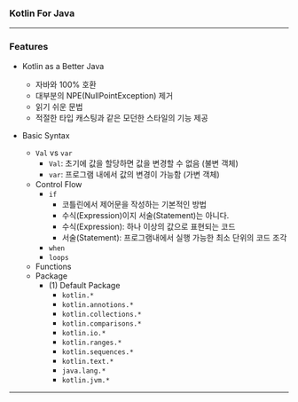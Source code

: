 ### Kotlin For Java

---

### Features

* Kotlin as a Better Java
    * 자바와 100% 호환
    * 대부분의 NPE(NullPointException) 제거
    * 읽기 쉬운 문법
    * 적절한 타입 캐스팅과 같은 모던한 스타일의 기능 제공

* Basic Syntax
    * ```Val``` vs ```var```
        * ```Val```: 초기에 값을 할당하면 값을 변경할 수 없음 (불변 객체)
        * ```var```: 프로그램 내에서 값의 변경이 가능함 (가변 객체)
    * Control Flow
        * ```if```
            * 코틀린에서 제어문을 작성하는 기본적인 방법
            * 수식(Expression)이지 서술(Statement)는 아니다.
            * 수식(Expression): 하나 이상의 값으로 표현되는 코드
            * 서술(Statement): 프로그램내에서 실행 가능한 최소 단위의 코드 조각
        *  ````when````
        * `````loops`````
    * Functions
    * Package
        * (1) Default Package
            * ```kotlin.*```
            * ```kotlin.annotions.*```
            * ```kotlin.collections.*```
            * ```kotlin.comparisons.*```
            * ```kotlin.io.*```
            * ```kotlin.ranges.*```
            * ```kotlin.sequences.*```
            * ```kotlin.text.*```
            * ```java.lang.*```
            * ```kotlin.jvm.*```
---